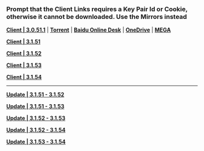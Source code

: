 ### Prompt that the Client Links requires a Key Pair Id or Cookie, otherwise it cannot be downloaded. Use the Mirrors instead

**[Client | 3.0.51.1](https://osbetadownload.yuanshen.com/client_app/download/beta_pc/20220927134823_kEQbFJShHBdJLxNz/GenshinImpact_3.0.51.1_beta.zip)** | **[Torrent](https://cdn.discordapp.com/attachments/997566696137175144/1026770358478577704/GenshinImpact_3.0.51.1_beta.torrent)** | **[Baidu Online Desk](https://pan.baidu.com/s/1p3GmKm-y0exs18V5lYvd-g?pwd=c0ft)** | **[OneDrive](https://moefox-my.sharepoint.com/:f:/g/personal/admin_moefox_onmicrosoft_com/Ek-WJCoLx31NkB_xOGSFuegB5_mxJQpW-atwhYKkRWETfg?e=cYEUXD)** | **[MEGA](https://mega.nz/folder/XiwgBCTK#QbUlw7Bm12jjbcZ-UWbLbg)** 

**[Client | 3.1.51](https://osbetadownload.yuanshen.com/client_app/download/beta_pc/20220927134823_kEQbFJShHBdJLxNz/GenshinImpact_3.1.51_beta.zip)**

**[Client | 3.1.52](https://osbetadownload.yuanshen.com/client_app/download/beta_pc/20220930115455_RqieAl1LEJPkePL5/GenshinImpact_3.1.52_beta.zip)**

**[Client | 3.1.53](https://osbetadownload.yuanshen.com/client_app/download/beta_pc/20221010110132_4w3UFor4kaeXQ0IL/GenshinImpact_3.1.53_beta.zip)**

**[Client | 3.1.54](https://osbetadownload.yuanshen.com/client_app/download/beta_pc/20221013113416_TmRxsaMal5CyTtMF/GenshinImpact_3.1.54_beta.zip)**

---

**[Update | 3.1.51 - 3.1.52](https://osbetadownload.yuanshen.com/client_app/beta_update/private/hk4e_global/36/game_3.1.51_3.1.52_hdiff_tcRkLIu75JfKmQMj.zip)**

**[Update | 3.1.51 - 3.1.53](https://osbetadownload.yuanshen.com/client_app/beta_update/private/hk4e_global/36/game_3.1.51_3.1.53_hdiff_EclUqByjXFMALKs3.zip)**

**[Update | 3.1.52 - 3.1.53](https://osbetadownload.yuanshen.com/client_app/beta_update/private/hk4e_global/36/game_3.1.52_3.1.53_hdiff_1opxJ6nD2LNAiqd5.zip)**

**[Update | 3.1.52 - 3.1.54](https://osbetadownload.yuanshen.com/client_app/beta_update/private/hk4e_global/36/game_3.1.52_3.1.54_hdiff_WGXxcUZiqQCLIYVO.zip)**

**[Update | 3.1.53 - 3.1.54](https://osbetadownload.yuanshen.com/client_app/beta_update/private/hk4e_global/36/game_3.1.53_3.1.54_hdiff_sK3eupLTYqyMQSaC.zip)**
